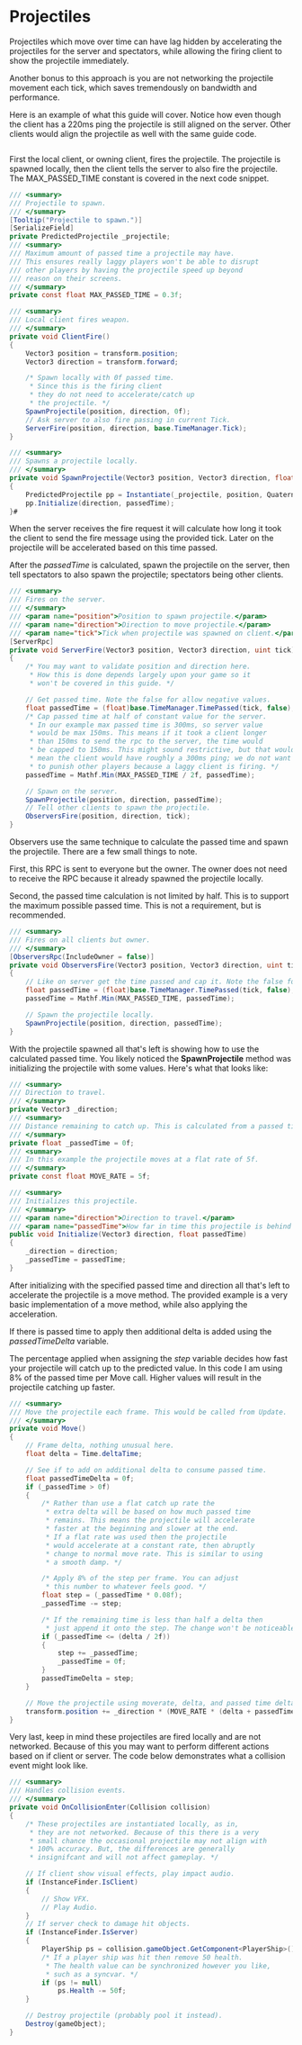 # Projectiles

Projectiles which move over time can have lag hidden by accelerating the projectiles for the server and spectators, while allowing the firing client to show the projectile immediately.

Another bonus to this approach is you are not networking the projectile movement each tick, which saves tremendously on bandwidth and performance.

Here is an example of what this guide will cover. Notice how even though the client has a 220ms ping the projectile is still aligned on the server. Other clients would align the projectile as well with the same guide code.

<figure><img src="../../../.gitbook/assets/predicted-projectile-example.gif" alt=""><figcaption></figcaption></figure>

First the local client, or owning client, fires the projectile. The projectile is spawned locally, then the client tells the server to also fire the projectile. The MAX\_PASSED\_TIME constant is covered in the next code snippet.

```csharp
/// <summary>
/// Projectile to spawn.
/// </summary>
[Tooltip("Projectile to spawn.")]
[SerializeField]
private PredictedProjectile _projectile;
/// <summary>
/// Maximum amount of passed time a projectile may have.
/// This ensures really laggy players won't be able to disrupt
/// other players by having the projectile speed up beyond
/// reason on their screens.
/// </summary>
private const float MAX_PASSED_TIME = 0.3f;

/// <summary>
/// Local client fires weapon.
/// </summary>
private void ClientFire()
{
    Vector3 position = transform.position;
    Vector3 direction = transform.forward;

    /* Spawn locally with 0f passed time.
     * Since this is the firing client
     * they do not need to accelerate/catch up
     * the projectile. */
    SpawnProjectile(position, direction, 0f);
    // Ask server to also fire passing in current Tick.
    ServerFire(position, direction, base.TimeManager.Tick);
}

/// <summary>
/// Spawns a projectile locally.
/// </summary>
private void SpawnProjectile(Vector3 position, Vector3 direction, float passedTime)
{
    PredictedProjectile pp = Instantiate(_projectile, position, Quaternion.identity);
    pp.Initialize(direction, passedTime);
}#
```

When the server receives the fire request it will calculate how long it took the client to send the fire message using the provided tick. Later on the projectile will be accelerated based on this time passed.

After the _passedTime_ is calculated, spawn the projectile on the server, then tell spectators to also spawn the projectile; spectators being other clients.

```csharp
/// <summary>
/// Fires on the server.
/// </summary>
/// <param name="position">Position to spawn projectile.</param>
/// <param name="direction">Direction to move projectile.</param>
/// <param name="tick">Tick when projectile was spawned on client.</param>
[ServerRpc]
private void ServerFire(Vector3 position, Vector3 direction, uint tick)
{
    /* You may want to validate position and direction here.
     * How this is done depends largely upon your game so it
     * won't be covered in this guide. */

    // Get passed time. Note the false for allow negative values.
    float passedTime = (float)base.TimeManager.TimePassed(tick, false);
    /* Cap passed time at half of constant value for the server.
     * In our example max passed time is 300ms, so server value
     * would be max 150ms. This means if it took a client longer
     * than 150ms to send the rpc to the server, the time would
     * be capped to 150ms. This might sound restrictive, but that would
     * mean the client would have roughly a 300ms ping; we do not want
     * to punish other players because a laggy client is firing. */
    passedTime = Mathf.Min(MAX_PASSED_TIME / 2f, passedTime);

    // Spawn on the server.
    SpawnProjectile(position, direction, passedTime);
    // Tell other clients to spawn the projectile.
    ObserversFire(position, direction, tick);
}
```

Observers use the same technique to calculate the passed time and spawn the projectile. There are a few small things to note.

First, this RPC is sent to everyone but the owner. The owner does not need to receive the RPC because it already spawned the projectile locally.

Second, the passed time calculation is not limited by half. This is to support the maximum possible passed time. This is not a requirement, but is recommended.

```csharp
/// <summary>
/// Fires on all clients but owner.
/// </summary>
[ObserversRpc(IncludeOwner = false)]
private void ObserversFire(Vector3 position, Vector3 direction, uint tick)
{
    // Like on server get the time passed and cap it. Note the false for allow negative values.
    float passedTime = (float)base.TimeManager.TimePassed(tick, false);
    passedTime = Mathf.Min(MAX_PASSED_TIME, passedTime);

    // Spawn the projectile locally.
    SpawnProjectile(position, direction, passedTime);
}
```

With the projectile spawned all that's left is showing how to use the calculated passed time. You likely noticed the **SpawnProjectile** method was initializing the projectile with some values. Here's what that looks like:

```csharp
/// <summary>
/// Direction to travel.
/// </summary>
private Vector3 _direction;
/// <summary>
/// Distance remaining to catch up. This is calculated from a passed time and move rate.
/// </summary>
private float _passedTime = 0f;
/// <summary>
/// In this example the projectile moves at a flat rate of 5f.
/// </summary>
private const float MOVE_RATE = 5f;

/// <summary>
/// Initializes this projectile.
/// </summary>
/// <param name="direction">Direction to travel.</param>
/// <param name="passedTime">How far in time this projectile is behind te prediction.</param>
public void Initialize(Vector3 direction, float passedTime)
{
    _direction = direction;
    _passedTime = passedTime;
}
```

After initializing with the specified passed time and direction all that's left to accelerate the projectile is a move method. The provided example is a very basic implementation of a move method, while also applying the acceleration.

If there is passed time to apply then additional delta is added using the _passedTimeDelta_ variable.

The percentage applied when assigning the _step_ variable decides how fast your projectile will catch up to the predicted value. In this code I am using 8% of the passed time per Move call. Higher values will result in the projectile catching up faster.

```csharp
/// <summary>
/// Move the projectile each frame. This would be called from Update.
/// </summary>
private void Move()
{
    // Frame delta, nothing unusual here.
    float delta = Time.deltaTime;

    // See if to add on additional delta to consume passed time.
    float passedTimeDelta = 0f;
    if (_passedTime > 0f)
    {
        /* Rather than use a flat catch up rate the
         * extra delta will be based on how much passed time
         * remains. This means the projectile will accelerate
         * faster at the beginning and slower at the end.
         * If a flat rate was used then the projectile
         * would accelerate at a constant rate, then abruptly
         * change to normal move rate. This is similar to using
         * a smooth damp. */

        /* Apply 8% of the step per frame. You can adjust
         * this number to whatever feels good. */
        float step = (_passedTime * 0.08f);
        _passedTime -= step;

        /* If the remaining time is less than half a delta then
         * just append it onto the step. The change won't be noticeable. */
        if (_passedTime <= (delta / 2f))
        {
            step += _passedTime;
            _passedTime = 0f;
        }
        passedTimeDelta = step;
    }

    // Move the projectile using moverate, delta, and passed time delta.
    transform.position += _direction * (MOVE_RATE * (delta + passedTimeDelta));
}
```

Very last, keep in mind these projectiles are fired locally and are not networked. Because of this you may want to perform different actions based on if client or server. The code below demonstrates what a collision event might look like.

```csharp
/// <summary>
/// Handles collision events.
/// </summary>
private void OnCollisionEnter(Collision collision)
{
    /* These projectiles are instantiated locally, as in,
     * they are not networked. Because of this there is a very
     * small chance the occasional projectile may not align with
     * 100% accuracy. But, the differences are generally
     * insignifcant and will not affect gameplay. */

    // If client show visual effects, play impact audio.
    if (InstanceFinder.IsClient)
    {
        // Show VFX.
        // Play Audio.
    }
    // If server check to damage hit objects.
    if (InstanceFinder.IsServer)
    {
        PlayerShip ps = collision.gameObject.GetComponent<PlayerShip>();
        /* If a player ship was hit then remove 50 health.
         * The health value can be synchronized however you like,
         * such as a syncvar. */
        if (ps != null)
            ps.Health -= 50f;
    }

    // Destroy projectile (probably pool it instead).
    Destroy(gameObject);
}
```
